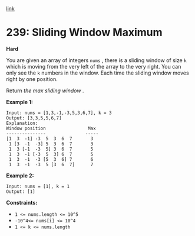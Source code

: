 [link](https://leetcode.com/problems/sliding-window-maximum/description/)

# 239: Sliding Window Maximum

**Hard**

You are given an array of integers `nums` , there is a sliding window of size `k` which is moving from the very left of the array to the very right. You can only see the `k` numbers in the window. Each time the sliding window moves right by one position.

Return _the max sliding window_ .

**Example 1:**

```
Input: nums = [1,3,-1,-3,5,3,6,7], k = 3
Output: [3,3,5,5,6,7]
Explanation:
Window position                Max
---------------               -----
[1  3  -1] -3  5  3  6  7       3
 1 [3  -1  -3] 5  3  6  7       3
 1  3 [-1  -3  5] 3  6  7       5
 1  3  -1 [-3  5  3] 6  7       5
 1  3  -1  -3 [5  3  6] 7       6
 1  3  -1  -3  5 [3  6  7]      7
```

**Example 2:**

```
Input: nums = [1], k = 1
Output: [1]
```

**Constraints:**

- `1 <= nums.length <= 10^5`
- `-10^4<= nums[i] <= 10^4`
- `1 <= k <= nums.length`
